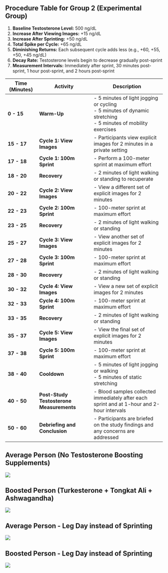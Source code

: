 ## **Procedure Table for Group 2 (Experimental Group)**
1. **Baseline Testosterone Level:** 500 ng/dL
2. **Increase After Viewing Images:** +15 ng/dL
3. **Increase After Sprinting:** +50 ng/dL
4. **Total Spike per Cycle:** +65 ng/dL
5. **Diminishing Returns:** Each subsequent cycle adds less (e.g., +60, +55, +50, +45 ng/dL)
6. **Decay Rate:** Testosterone levels begin to decrease gradually post-sprint
7. **Measurement Intervals:** Immediately after sprint, 30 minutes post-sprint, 1 hour post-sprint, and 2 hours post-sprint

| **Time (Minutes)** | **Activity**                             | **Description**                                                                                                   |
| ------------------ | ---------------------------------------- | ----------------------------------------------------------------------------------------------------------------- |
| **0 - 15**         | **Warm-Up**                              | - 5 minutes of light jogging or cycling<br>- 5 minutes of dynamic stretching<br>- 5 minutes of mobility exercises |
| **15 - 17**        | **Cycle 1: View Images**                 | - Participants view explicit images for 2 minutes in a private setting                                            |
| **17 - 18**        | **Cycle 1: 100m Sprint**                 | - Perform a 100-meter sprint at maximum effort                                                                    |
| **18 - 20**        | **Recovery**                             | - 2 minutes of light walking or standing to recuperate                                                            |
| **20 - 22**        | **Cycle 2: View Images**                 | - View a different set of explicit images for 2 minutes                                                           |
| **22 - 23**        | **Cycle 2: 100m Sprint**                 | - 100-meter sprint at maximum effort                                                                              |
| **23 - 25**        | **Recovery**                             | - 2 minutes of light walking or standing                                                                          |
| **25 - 27**        | **Cycle 3: View Images**                 | - View another set of explicit images for 2 minutes                                                               |
| **27 - 28**        | **Cycle 3: 100m Sprint**                 | - 100-meter sprint at maximum effort                                                                              |
| **28 - 30**        | **Recovery**                             | - 2 minutes of light walking or standing                                                                          |
| **30 - 32**        | **Cycle 4: View Images**                 | - View a new set of explicit images for 2 minutes                                                                 |
| **32 - 33**        | **Cycle 4: 100m Sprint**                 | - 100-meter sprint at maximum effort                                                                              |
| **33 - 35**        | **Recovery**                             | - 2 minutes of light walking or standing                                                                          |
| **35 - 37**        | **Cycle 5: View Images**                 | - View the final set of explicit images for 2 minutes                                                             |
| **37 - 38**        | **Cycle 5: 100m Sprint**                 | - 100-meter sprint at maximum effort                                                                              |
| **38 - 40**        | **Cooldown**                             | - 5 minutes of light jogging or walking<br>- 5 minutes of static stretching                                       |
| **40 - 50**        | **Post-Study Testosterone Measurements** | - Blood samples collected immediately after each sprint and at 1-hour and 2-hour intervals                        |
| **50 - 60**        | **Debriefing and Conclusion**            | - Participants are briefed on the study findings and any concerns are addressed                                   |
## Average Person (No Testosterone Boosting Supplements)
![](https://i.imgur.com/aNmOkzG.png)
## Boosted Person (Turkesterone + Tongkat Ali + Ashwagandha)
![](https://i.imgur.com/dWe49c2.png)
## Average Person - Leg Day instead of Sprinting
![](https://i.imgur.com/EjaoPeU.png)
## Boosted Person - Leg Day instead of Sprinting
![](https://i.imgur.com/sL9VDPg.png)
